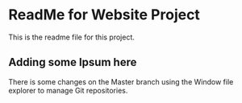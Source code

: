 # ReadMe for Website Project

This is the readme file for this project.

## Adding some Ipsum here

There is some changes on the Master branch using the Window
file explorer to manage Git repositories.
